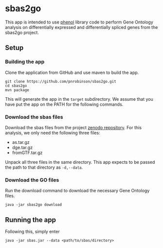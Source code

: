 # sbas2go

This app is intended to use [phenol]() library code to perform
Gene Ontology analysis on differentially expressed and differentially spliced genes 
from the sbas2go project.

## Setup

### Building the app

Clone the application from GitHub and use maven to build the app.

```
git clone https://github.com/pnrobinson/sbas2go.git
cd sbas2go
mvn package
```
This will generate the app in the ``target`` subdirectory. We assume that you have put the app on the PATH
for the following commands.

### Download the sbas files

Download the sbas files from the project [zenodo repository](https://zenodo.org/record/4179559).
For this analysis, we only need the following three files:

* as.tar.gz 
* dge.tar.gz
* fromGTF.tar.gz 

Unpack all three files in the same directory. This app expects to be passed
the path to that directory as ``-d,--data``.

### Download the GO files
Run the download command to download the necessary Gene Ontology files.

```
java -jar sbas2go download
```

## Running the app

Following this, simply enter
```
java -jar sbas.jar --data <path/to/sbas/directory>
```
